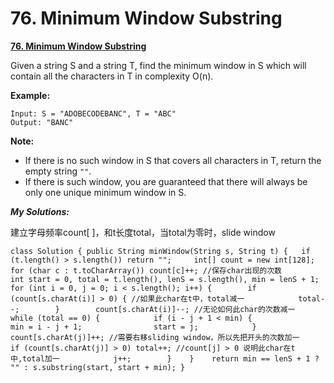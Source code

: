 # 76. Minimum Window Substring

 [**76. Minimum Window Substring**](https://leetcode.com/problems/minimum-window-substring/description/)

Given a string S and a string T, find the minimum window in S which will contain all the characters in T in complexity O\(n\).

**Example:**

```text
Input: S = "ADOBECODEBANC", T = "ABC"
Output: "BANC"
```

**Note:**

* If there is no such window in S that covers all characters in T, return the empty string `""`.
* If there is such window, you are guaranteed that there will always be only one unique minimum window in S.

_**My Solutions:**_

建立字母频率count\[ \]，和t长度total，当total为零时，slide window

```
class Solution { public String minWindow(String s, String t) {   if (t.length() > s.length()) return "";     int[] count = new int[128];     for (char c : t.toCharArray()) count[c]++; //保存char出现的次数            int start = 0, total = t.length(), lenS = s.length(), min = lenS + 1;    for (int i = 0, j = 0; i < s.length(); i++) {        if (count[s.charAt(i)] > 0) { //如果此char在t中，total减一            total--;        }        count[s.charAt(i)]--; //无论如何此char的次数减一        while (total == 0) {            if (i - j + 1 < min) {                min = i - j + 1;                start = j;            }            count[s.charAt(j)]++; //需要右移sliding window，所以先把开头的次数加一            if (count[s.charAt(j)] > 0) total++; //count[j] > 0 说明此char在t中,total加一            j++;        }    }    return min == lenS + 1 ? "" : s.substring(start, start + min); }
```

